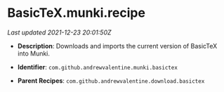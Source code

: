 # BasicTeX.munki.recipe

_Last updated 2021-12-23 20:01:50Z_

- **Description**: Downloads and imports the current version of BasicTeX into Munki.

- **Identifier**: `com.github.andrewvalentine.munki.basictex`

- **Parent Recipes**: `com.github.andrewvalentine.download.basictex`
